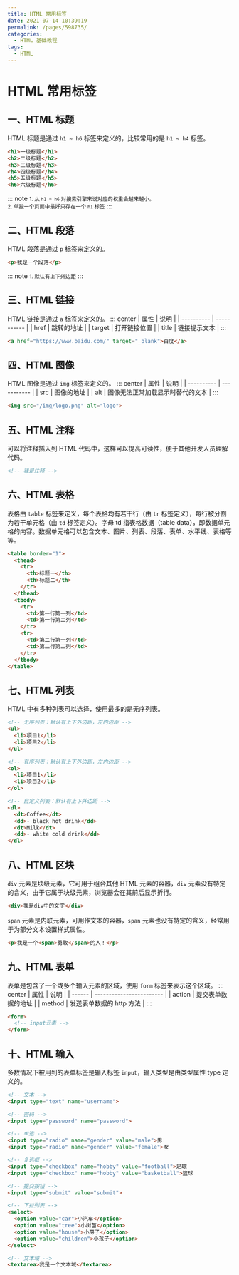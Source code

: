 ```yaml
---
title: HTML 常用标签
date: 2021-07-14 10:39:19
permalink: /pages/598735/
categories:
  - HTML 基础教程
tags:
  - HTML
---
```

# HTML 常用标签

## 一、HTML 标题

HTML 标题是通过 `h1 ~ h6` 标签来定义的，比较常用的是 `h1 ~ h4` 标签。
```html
<h1>一级标题</h1>
<h2>二级标题</h2>
<h3>三级标题</h3>
<h4>四级标题</h4>
<h5>五级标题</h5>
<h6>六级标题</h6>
```
::: note
<small>1. 从 <code>h1 ~ h6</code> 对搜索引擎来说对应的权重会越来越小。</small>
<br>
<small>2. 单独一个页面中最好只存在一个 <code>h1</code> 标签</small>
:::

## 二、HTML 段落

HTML 段落是通过 `p` 标签来定义的。
```html
<p>我是一个段落</p>
```
::: note
<small>1. 默认有上下外边距</small>
:::

## 三、HTML 链接

HTML 链接是通过 `a` 标签来定义的。
::: center
| 属性  | 说明         |
| ---------- | ----------- |
| href   | 跳转的地址   |
| target | 打开链接位置 |
| title  | 链接提示文本 |
:::
```html
<a href="https://www.baidu.com/" target="_blank">百度</a>
```

## 四、HTML 图像

HTML 图像是通过 `img` 标签来定义的。
::: center
| 属性  | 说明         |
| ---------- | ----------- |
| src | 图像的地址 |
| alt | 图像无法正常加载显示时替代的文本 |
:::
```html
<img src="/img/logo.png" alt="logo">
```

## 五、HTML 注释

可以将注释插入到 HTML 代码中，这样可以提高可读性，便于其他开发人员理解代码。
```html
<!-- 我是注释 -->
```

## 六、HTML 表格

表格由 `table` 标签来定义，每个表格均有若干行（由 `tr` 标签定义），每行被分割为若干单元格（由 `td` 标签定义）。字母 td 指表格数据（table data），即数据单元格的内容。数据单元格可以包含文本、图片、列表、段落、表单、水平线、表格等等。
```html
<table border="1">
  <thead>
    <tr>
      <th>标题一</th>
      <th>标题二</th>
    </tr>
  </thead>
  <tbody>
    <tr>
      <td>第一行第一列</td>
      <td>第一行第二列</td>
    </tr>
    <tr>
      <td>第二行第一列</td>
      <td>第二行第二列</td>
    </tr>
  </tbody>
</table>
```

## 七、HTML 列表

HTML 中有多种列表可以选择，使用最多的是无序列表。
```html
<!-- 无序列表：默认有上下外边距，左内边距 -->
<ul>
  <li>项目1</li>
  <li>项目2</li>
</ul>

<!-- 有序列表：默认有上下外边距，左内边距 -->
<ol>
  <li>项目1</li>
  <li>项目2</li>
</ol>

<!-- 自定义列表：默认有上下外边距 -->
<dl>
  <dt>Coffee</dt>
  <dd>- black hot drink</dd>
  <dt>Milk</dt>
  <dd>- white cold drink</dd>
</dl>
```

## 八、HTML 区块

`div` 元素是块级元素，它可用于组合其他 HTML 元素的容器，`div` 元素没有特定的含义，由于它属于块级元素，浏览器会在其前后显示折行。
```html
<div>我是div中的文字</div>
```
`span` 元素是内联元素，可用作文本的容器，`span` 元素也没有特定的含义，经常用于为部分文本设置样式属性。
```html
<p>我是一个<span>勇敢</span>的人！</p>
```

## 九、HTML 表单

表单是包含了一个或多个输入元素的区域，使用 `form` 标签来表示这个区域。
::: center
| 属性   | 说明                     |
| ------ | ------------------------ |
| action | 提交表单数据的地址       |
| method | 发送表单数据的 http 方法 |
:::
```html
<form>
  <!-- input元素 -->
</form>
```

## 十、HTML 输入

多数情况下被用到的表单标签是输入标签 `input`，输入类型是由类型属性 type 定义的。
```html
<!-- 文本 -->
<input type="text" name="username">

<!-- 密码 -->
<input type="password" name="password">

<!-- 单选 -->
<input type="radio" name="gender" value="male">男
<input type="radio" name="gender" value="female">女

<!-- 复选框 -->
<input type="checkbox" name="hobby" value="football">足球
<input type="checkbox" name="hobby" value="basketball">篮球

<!-- 提交按钮 -->
<input type="submit" value="submit">

<!-- 下拉列表 -->
<select>
  <option value="car">小汽车</option>
  <option value="tree">小树苗</option>
  <option value="house">小房子</option>
  <option value="children">小孩子</option>
</select>

<!-- 文本域 -->
<textarea>我是一个文本域</textarea>
```